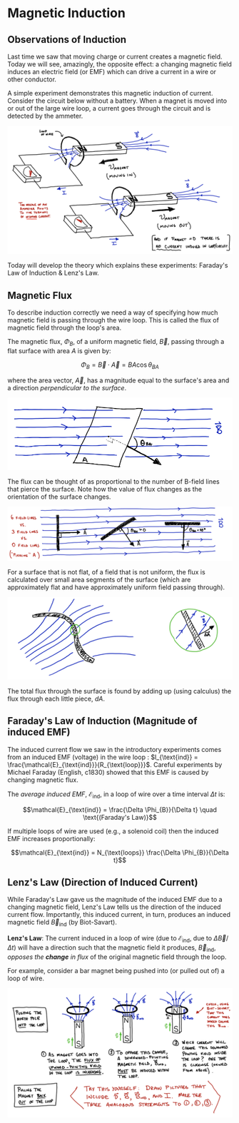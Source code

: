 # Magnetic Induction

## Observations of Induction

Last time we saw that moving charge or current creates a magnetic field. Today we will see, amazingly, the opposite effect: a changing magnetic field induces an electric field (or EMF) which can drive a current in a wire or other conductor.

A simple experiment demonstrates this magnetic induction of current. Consider the circuit below without a battery. When a magnet is moved into or out of the large wire loop, a current goes through the circuit and is detected by the ammeter.

![A magnet is pushed into or out of a loop of wire, causing a changing magnetic flux.  This causes a current in the wire.](images/14_push-magnet-in-out-loop.png)

Today will develop the theory which explains these experiments: Faraday's Law of Induction & Lenz's Law.

## Magnetic Flux

To describe induction correctly we need a way of specifying how much magnetic field is passing through the wire loop. This is called the flux of magnetic field through the loop's area.

The magnetic flux, $\Phi_B$, of a uniform magnetic field, $\vec{B}$, passing through a flat surface with area $A$ is given by:
```math
\Phi_B = \vec{B} \cdot \vec{A} = BA \cos \theta_{BA}
```
where the area vector, $\vec{A}$, has a magnitude equal to the surface's area and a direction *perpendicular to the surface*.

![Flux of magnetic field through a flat area, with the area vector at an angle to the field](images/14_flux-one.png)

The flux can be thought of as proportional to the number of B-field lines that pierce the surface.  Note how the value of flux changes as the orientation of the surface changes.

![Flux of magnetic field through a flat area, with the area vector at different angles to the field](images/14_flux-two.png)

For a surface that is not flat, of a field that is not uniform, the flux is calculated over small area segments of the surface (which are approximately flat and have approximately uniform field passing through).

![Finding the flux of a nonflat surface by zooming in to get flat chunks.](images/14_flux-nonflat.png)

The total flux through the surface is found by adding up (using calculus) the flux through each little piece, $dA$.

## Faraday's Law of Induction (Magnitude of induced EMF)

The induced current flow we saw in the introductory experiments comes from an induced EMF (voltage) in the wire loop : $I_{\text{ind}} = \frac{\mathcal{E}_{\text{ind}}}{R_{\text{loop}}}$. Careful experiments by Michael Faraday (English, c1830) showed that this EMF is caused by changing magnetic flux.

The *average induced EMF*, $\mathcal{E}_{\text{ind}}$, in a loop of wire over a time interval $\Delta t$ is:
```math
\mathcal{E}_{\text{ind}} = \frac{\Delta \Phi_{B}}{\Delta t} \quad \text{(Faraday's Law)}
```
If multiple loops of wire are used (e.g., a solenoid coil) then the induced EMF increases proportionally:
```math
\mathcal{E}_{\text{ind}} = N_{\text{loops}} \frac{\Delta \Phi_{B}}{\Delta t}
```

## Lenz's Law (Direction of Induced Current)

While Faraday's Law gave us the magnitude of the induced EMF due to a changing magnetic field, Lenz's Law tells us the direction of the induced current flow. Importantly, this induced current, in turn, produces an induced magnetic field $\vec{B}_{\text{ind}}$ (by Biot-Savart).

**Lenz's Law**: The current induced in a loop of wire (due to $\mathcal{E}_{\text{ind}}$, due to $\Delta \vec{B}/\Delta t$) will have a direction such that the magnetic field it produces, $\vec{B}_{\text{ind}}$, *opposes the **change** in flux* of the original magnetic field through the loop.

For example, consider a bar magnet being pushed into (or pulled out of) a loop of wire.

![Example of generating induced current by pushing a magnet into a loop of wire](images/14_push-magnet-in-out-loop_two.png)




